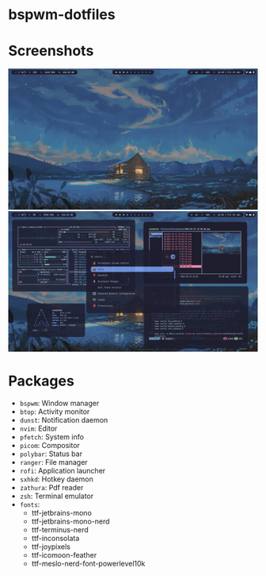# bspwm-dotfiles
# Screenshots
![lol](https://github.com/ImSb91/bspwm-dotfiles/blob/main/preview1.png?raw=true "Preview1")
![lol](https://github.com/ImSb91/bspwm-dotfiles/blob/main/preview2.png?raw=true "Preview2")

# Packages 

* `bspwm`: Window manager
* `btop`: Activity monitor
* `dunst`: Notification daemon
* `nvim`: Editor
* `pfetch`: System info
* `picom`: Compositor
* `polybar`: Status bar
* `ranger`: File manager
* `rofi`: Application launcher
* `sxhkd`: Hotkey daemon
* `zathura`: Pdf reader
* `zsh`: Terminal emulator
* `fonts`:
   - ttf-jetbrains-mono
   - ttf-jetbrains-mono-nerd
   - ttf-terminus-nerd
   - ttf-inconsolata
   - ttf-joypixels
   - ttf-icomoon-feather
   - ttf-meslo-nerd-font-powerlevel10k
     
